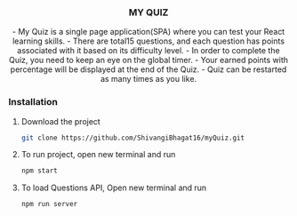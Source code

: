 <div align="center">
	<h3 align="center">MY QUIZ</h3>
	- My Quiz is a single page application(SPA) where you can test your React learning skills. 
	- 	There are total15 questions, and each question has points associated with it based on its difficulty level.
	- 	In order to complete the Quiz, you need to keep an eye on the global timer.
	- Your earned points with percentage will be displayed at the end of the Quiz.
	-  Quiz can be restarted as many times as you like.
</div>

### Installation

1. Download the project
   ```sh
   git clone https://github.com/ShivangiBhagat16/myQuiz.git
   ```
2. To run project, open new terminal and run
   ```sh
   npm start
   ```
3. To load Questions API, Open new terminal and run
   ```sh
   npm run server
   ```
